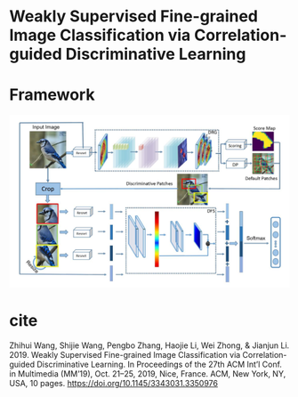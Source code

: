 # Weakly Supervised Fine-grained Image Classification via Correlation-guided Discriminative Learning

# Framework
![image](https://github.com/Pual2013/CDL/blob/main/CDL.jpg)

# cite
Zhihui Wang, Shijie Wang, Pengbo Zhang, Haojie Li, Wei Zhong, & Jianjun Li. 2019. Weakly Supervised Fine-grained Image Classification via Correlation-guided Discriminative Learning. In Proceedings of the 27th ACM Int’l Conf. in Multimedia (MM’19), Oct. 21–25, 2019, Nice, France. ACM, New York, NY, USA, 10 pages. https://doi.org/10.1145/3343031.3350976

